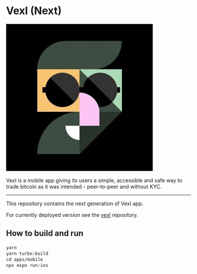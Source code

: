 # Vexl (Next)

![vexl](vexl.jpg)

Vexl is a mobile app giving its users a simple, accessible and safe way to trade bitcoin as it was intended - peer-to-peer and without KYC.

---

This repository contains the next generation of Vexl app.

For currently deployed version see the [vexl](https://github.com/vexl-it/vexl) repository.

## How to build and run

```
yarn
yarn turbo:build
cd apps/mobile
npx expo run:ios
```
